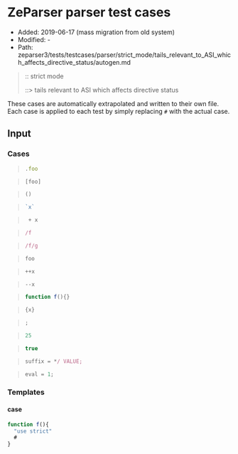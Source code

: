 # ZeParser parser test cases

- Added: 2019-06-17 (mass migration from old system)
- Modified: -
- Path: zeparser3/tests/testcases/parser/strict_mode/tails_relevant_to_ASI_which_affects_directive_status/autogen.md

> :: strict mode
>
> ::> tails relevant to ASI which affects directive status

These cases are automatically extrapolated and written to their own file.
Each case is applied to each test by simply replacing `#` with the actual case.

## Input

### Cases

> `````js
> .foo
> `````

> `````js
> [foo]
> `````

> `````js
> ()
> `````

> `````js
> `x`
> `````

> `````js
>  + x
> `````

> `````js
> /f
> `````

> `````js
> /f/g
> `````

> `````js
> foo
> `````

> `````js
> ++x
> `````

> `````js
> --x
> `````

> `````js
> function f(){}
> `````

> `````js
> {x}
> `````

> `````js
> ;
> `````

> `````js
> 25
> `````

> `````js
> true
> `````

> `````js
> suffix = */ VALUE;
> `````

> `````js
> eval = 1;
> `````

### Templates

#### case


`````js
function f(){ 
  "use strict"
  #
}
`````
